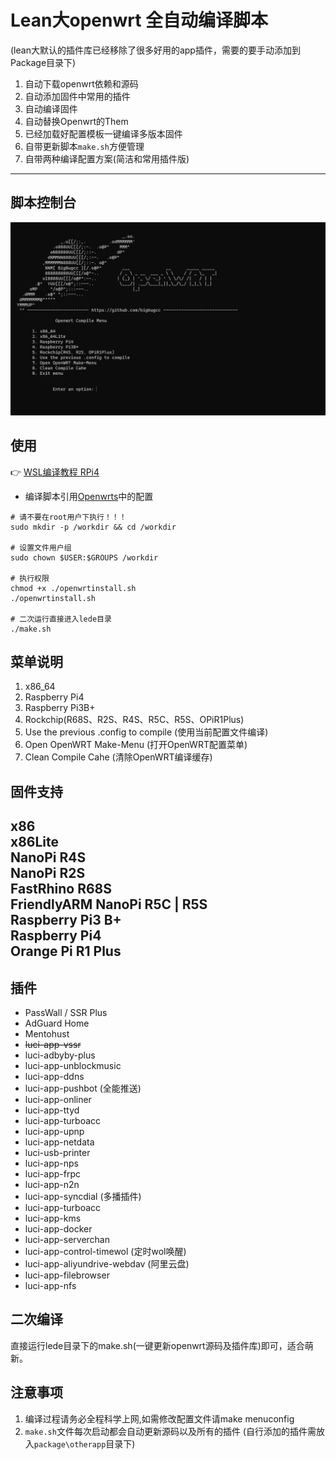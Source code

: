 # Lean大openwrt 全自动编译脚本
(lean大默认的插件库已经移除了很多好用的app插件，需要的要手动添加到Package目录下)
1. 自动下载openwrt依赖和源码
2. 自动添加固件中常用的插件
3. 自动编译固件
4. 自动替换Openwrt的Them   
5. 已经加载好配置模板一键编译多版本固件
6. 自带更新脚本`make.sh`方便管理
7. 自带两种编译配置方案(简洁和常用插件版)

---
## 脚本控制台
![主界面](./assets/display.png)

## 使用
👉 [WSL编译教程 RPi4](https://bughero.net/archives/rpi4_s3.html)   
- 编译脚本引用[Openwrts](https://github.com/bigbugcc/OpenWrts/tree/main/configs)中的配置
```
# 请不要在root用户下执行！！！
sudo mkdir -p /workdir && cd /workdir

# 设置文件用户组
sudo chown $USER:$GROUPS /workdir

# 执行权限
chmod +x ./openwrtinstall.sh
./openwrtinstall.sh

# 二次运行直接进入lede目录
./make.sh
```

## 菜单说明
1. x86_64
2. Raspberry Pi4
3. Raspberry Pi3B+
4. Rockchip(R68S、R2S、R4S、R5C、R5S、OPiR1Plus)
5. Use the previous .config to compile  (使用当前配置文件编译)
6. Open OpenWRT Make-Menu               (打开OpenWRT配置菜单)
7. Clean Compile Cahe                   (清除OpenWRT编译缓存)

## 固件支持
x86   
x86Lite  
NanoPi R4S   
NanoPi R2S   
FastRhino R68S   
FriendlyARM NanoPi R5C | R5S   
Raspberry Pi3 B+   
Raspberry Pi4    
Orange Pi R1 Plus  
---

## 插件
- PassWall / SSR Plus
- AdGuard Home
- Mentohust
- ~~luci-app-vssr~~   
- luci-adbyby-plus
- luci-app-unblockmusic
- luci-app-ddns
- luci-app-pushbot (全能推送)
- luci-app-onliner
- luci-app-ttyd
- luci-app-turboacc
- luci-app-upnp
- luci-app-netdata
- luci-usb-printer
- luci-app-nps
- luci-app-frpc
- luci-app-n2n
- luci-app-syncdial (多播插件)
- luci-app-turboacc
- luci-app-kms  
- luci-app-docker   
- luci-app-serverchan   
- luci-app-control-timewol (定时wol唤醒)   
- luci-app-aliyundrive-webdav (阿里云盘)  
- luci-app-filebrowser   
- luci-app-nfs   

## 二次编译
直接运行lede目录下的make.sh(一键更新openwrt源码及插件库)即可，适合萌新。

## 注意事项
1. 编译过程请务必全程科学上网,如需修改配置文件请make menuconfig   
2. `make.sh`文件每次启动都会自动更新源码以及所有的插件
(自行添加的插件需放入`package\otherapp`目录下)
